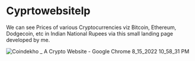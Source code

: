 # Cyprtowebsitelp
We can see Prices of various Cryptocurrencies viz Bitcoin, Ethereum, Dodgecoin, etc in Indian National Rupees via this small landing page developed by me.

![Coindekho _ A Crypto Website - Google Chrome 8_15_2022 10_58_31 PM](https://user-images.githubusercontent.com/101967370/184685644-13ce6f13-a6b7-4c47-b173-f513db49fbd3.png)
